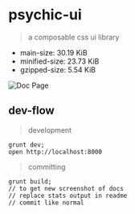 # psychic-ui

> a composable css ui library
- main-size: 30.19 KiB
- minified-size: 23.73 KiB
- gzipped-size: 5.54 KiB

![Doc Page](examples/assets/doc.png)

## dev-flow

> development

```
grunt dev;
open http://localhost:8000
```

> committing

```
grunt build;
// to get new screenshot of docs
// replace stats output in readme
// commit like normal
```
